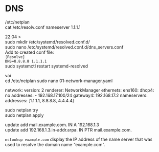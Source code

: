 # DNS
/etc/netplan  
cat /etc/resolv.conf    nameserver 1.1.1.1    

22.04 >  
sudo mkdir /etc/systemd/resolved.conf.d/  
sudo nano /etc/systemd/resolved.conf.d/dns_servers.conf  
Add to created conf file:  
`[Resolve]`  
`DNS=8.8.8.8 1.1.1.1`  
sudo systemctl restart systemd-resolved


vai  
cd /etc/netplan 
sudo nano 01-network-manager.yaml  

  
  
network:
  version: 2
  renderer: NetworkManager
  ethernets:
    ens160:
      dhcp4: no
      addresses:
        - 192.168.17.100/24
      gateway4: 192.168.17.2
      nameservers:
          addresses: [1.1.1.1, 8.8.8.8, 4.4.4.4]

sudo netplan try  
sudo netplan apply


update add mail.example.com. IN A 192.168.1.3  
update add 192.168.1.3.in-addr.arpa. IN PTR mail.example.com.   
 

`nslookup example.com`  display the IP address of the name server that was used to resolve the domain name "example.com".    

